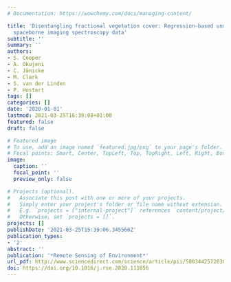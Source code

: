 ```yaml
---
# Documentation: https://wowchemy.com/docs/managing-content/

title: 'Disentangling fractional vegetation cover: Regression-based unmixing of simulated
  spaceborne imaging spectroscopy data'
subtitle: ''
summary: ''
authors:
- S. Cooper
- A. Okujeni
- C. Jänicke
- M. Clark
- S. van der Linden
- P. Hostert
tags: []
categories: []
date: '2020-01-01'
lastmod: 2021-03-25T16:39:08+01:00
featured: false
draft: false

# Featured image
# To use, add an image named `featured.jpg/png` to your page's folder.
# Focal points: Smart, Center, TopLeft, Top, TopRight, Left, Right, BottomLeft, Bottom, BottomRight.
image:
  caption: ''
  focal_point: ''
  preview_only: false

# Projects (optional).
#   Associate this post with one or more of your projects.
#   Simply enter your project's folder or file name without extension.
#   E.g. `projects = ["internal-project"]` references `content/project/deep-learning/index.md`.
#   Otherwise, set `projects = []`.
projects: []
publishDate: '2021-03-25T15:39:06.345566Z'
publication_types:
- '2'
abstract: ''
publication: '*Remote Sensing of Environment*'
url_pdf: http://www.sciencedirect.com/science/article/pii/S0034425720302261
doi: https://doi.org/10.1016/j.rse.2020.111856
---
```

